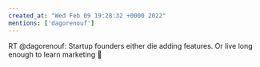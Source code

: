 ```yaml
---
created_at: "Wed Feb 09 19:28:32 +0000 2022"
mentions: ['dagorenouf']
---
```


RT @dagorenouf: Startup founders either die adding features. Or live long enough to learn marketing 🦇